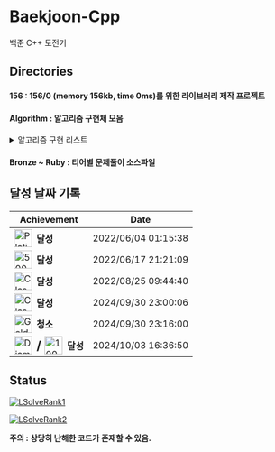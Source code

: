 # Baekjoon-Cpp

백준 C++ 도전기

## Directories
<h4> 156 : 156/0 (memory 156kb, time 0ms)를 위한 라이브러리 제작 프로젝트</h4>

<h4>Algorithm : 알고리즘 구현체 모음</h4>

<details>
<summary>알고리즘 구현 리스트</summary>

| Category | Algorithm | Description |
|----------|------------|-------------|
| **Math** | [FFT](Algorithm/src/FFT.cpp) | 고속 푸리에 변환 알고리즘 |
|          | [MillerRabin](Algorithm/src/MillerRabin.cpp) | 밀러-라빈 소수 판별법 |
|          | [PollardRho](Algorithm/src/PollardRho.cpp) | 폴라드 로 소인수 분해 알고리즘 |
|          |            |             |
| **String** | [KMP](Algorithm/src/KMP.cpp) | KMP 문자열 검색 알고리즘 |
|            | [Manacher](Algorithm/src/Manacher.cpp) | Manacher의 팰린드롬 서브스트링 알고리즘 |
|            |            |             |
| **DP** | [LCS](Algorithm/src/LCS.cpp) | 최장 공통 부분 수열 알고리즘 |
|        |            |             |
| **Graph** | [DFS_BFS](Algorithm/src/DFS_BFS.cpp) | 깊이 우선 탐색 및 너비 우선 탐색 |
|           | [Dijkstra](Algorithm/src/Dijkstra.cpp) | 다익스트라 최단 경로 알고리즘 |
|           | [TopologySort](Algorithm/src/TopologySort.cpp) | 위상 정렬 알고리즘 |
|           | [MST](Algorithm/src/MST.cpp) | 최소 신장 트리 알고리즘 |
|           |            |             |
| **Tree** | [FenwickTree](Algorithm/src/FenwickTree.cpp) | 펜윅 트리 |
|          | [SegmentTree](Algorithm/src/SegmentTree.cpp) | 세그먼트 트리 |
|          | [Trie](Algorithm/src/Trie.cpp) | 트라이 자료구조 |
|          |            |             |
| **Geometry** | [ConvexHull](Algorithm/src/ConvexHull.cpp) | 볼록 껍질 알고리즘 |
|              |            |             |
| **Others** | [Mos](Algorithm/src/Mos.cpp) | Mo's 알고리즘 |

</details>

<h4>Bronze ~ Ruby : 티어별 문제풀이 소스파일</h4>

## 달성 날짜 기록

| Achievement | Date |
|-------------|------|
| <div style="display: flex; align-items: center;"><img src="https://static.solved.ac/tier_small/16.svg" height=32 alt="Platinum V"/> <span style="margin-left: 8px; font-weight: bold;">달성</span></div> | 2022/06/04 01:15:38 |
| <div style="display: flex; align-items: center;"><img src="https://solved.ac/_next/image?url=https%3A%2F%2Fstatic.solved.ac%2Fprofile_badge%2F120x120%2Fsolves_00500.png%3F&w=32&q=75" height=32 alt="500 Solve"/> <span style="margin-left: 8px; font-weight: bold;">달성</span></div> | 2022/06/17 21:21:09 |
| <div style="display: flex; align-items: center;"><img src="https://static.solved.ac/class/c5.svg" height=32 alt="Class 5"/> <span style="margin-left: 8px; font-weight: bold;">달성</span></div> | 2022/08/25 09:44:40 |
| <div style="display: flex; align-items: center;"><img src="https://static.solved.ac/class/c6.svg" height=32 alt="Class 6"/> <span style="margin-left: 8px; font-weight: bold;">달성</span></div> | 2024/09/30 23:00:06 |
| <div style="display: flex; align-items: center;"><img src="https://static.solved.ac/tier_small/11.svg" height=32 alt="Gold"/> <span style="margin-left: 8px; font-weight: bold;">청소</span></div> | 2024/09/30 23:16:00 |
| <div style="display: flex; align-items: center;"><img src="https://static.solved.ac/tier_small/21.svg" height=32 alt="Diamond V"/> <span style="margin-left: 8px; margin-right: 6px; font-size: 16pt; font-weight: bold;"> / </span> <img src="https://solved.ac/_next/image?url=https%3A%2F%2Fstatic.solved.ac%2Fprofile_badge%2F120x120%2Fsolves_01000.png%3F&w=32&q=75" height=32 alt="1000 Solve"/> <span style="margin-left: 8px; font-weight: bold;">달성</span></div> | 2024/10/03 16:36:50 |

## Status
[![LSolveRank1](https://github-readme-solvedac-hyp3rflow.vercel.app/api/?handle=lukince)](https://solved.ac/profile/lukince)

[![LSolveRank2](http://mazassumnida.wtf/api/v2/generate_badge?boj=lukince)](https://solved.ac/profile/lukince)

**주의 : 상당히 난해한 코드가 존재할 수 있음.**
